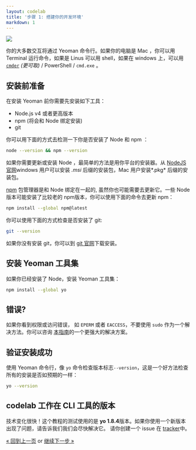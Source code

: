```yaml
---
layout: codelab
title: '步骤 1: 搭建你的开发环境'
markdown: 1
---
```


<p class="mast-holder">
  <img src="/assets/img/yeoman-004.png">
</p>

你的大多数交互将通过 Yeoman 命令行。如果你的电脑是 Mac ，你可以用 Terminal 运行命令，如果是 Linus 可以用 shell，如果在 windows 上，可以用 [`cmder`](http://cmder.net/) *(更可取)* / PowerShell / `cmd.exe` 。

## 安装前准备

在安装 Yeoman 前你需要先安装如下工具：

* Node.js v4 或者更高版本
* npm (将会和 Node 绑定安装)
* git

你可以用下面的方式去检测一下你是否安装了 Node 和 npm ：

```sh
node --version && npm --version
```

如果你需要更新或安装 Node ，最简单的方法是用你平台的安装器。从 [NodeJS 官网](https://nodejs.org/)windows 用户可以安装 *.msi* 后缀的安装包，Mac 用户安装*.pkg* 后缀的安装包。

[npm](https://www.npmjs.com/) 包管理器是和 Node 绑定在一起的, 虽然你也可能需要去更新它。一些 Node 版本可能安装了比较老的 npm版本，你可以使用下面的命令去更新 npm：

```sh
npm install --global npm@latest
```

你可以使用下面的方式检查是否安装了 git:

```sh
git --version
```
如果你没有安装 git，你可以到 [git 官网](https://git-scm.com/)下载安装。

## 安装 Yeoman 工具集

如果你已经安装了 Node，安装 Yeoman 工具集：

```sh
npm install --global yo
```

<div class="note important">

  <h2>错误?</h2>

  <p>如果你看到权限或访问错误， 如 <code>EPERM</code> 或者 <code>EACCESS</code>，不要使用 <code>sudo</code> 作为一个解决方法。你可以咨询 <a href="https://github.com/sindresorhus/guides/blob/master/npm-global-without-sudo.md">本指南</a>的一个更强大的解决方案。</p>

</div>

## 验证安装成功

使用 Yeoman 命令行，像 `yo` 命令检查版本标志`--version`，这是一个好方法检查所有的安装是否如预期的一样：

```sh
yo --version
```

<div class="note important">

  <h2>codelab 工作在 CLI 工具的版本</h2>

  <p>技术变化很快！这个教程的测试使用的是 <strong>yo 1.8.4</strong>版本。如果你使用一个新版本出现了问题，请告诉我们我们会尽快解决它。 请你创建一个 issue 在 <a href="https://github.com/yeoman/yo/issues">tracker</a>中。</p>

</div>

<p class="codelab-paging">
  <a href="index.html">&laquo; 回到上一页</a>
  or
  <a href="install-generators.html">继续下一步 &raquo;</a>
</p>
